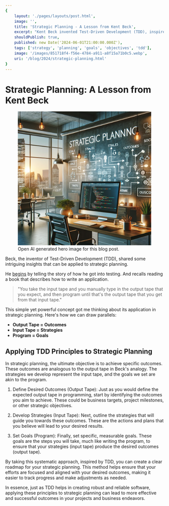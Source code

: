 ```yaml
---
{
    layout: './pages/layouts/post.html',
    image: '',
    title: 'Strategic Planning - A Lesson from Kent Beck',
    excerpt: "Kent Beck invented Test-Driven Development (TDD), inspired from one of his dad's programming books. One of them said, here's how to write a program. You take the input tape and you manually type in the output tape that you expect; and then, program until that's the output tape that you get from that input tape.",
    shouldPublish: true,
    published: new Date('2024-06-01T21:00:00.000Z'),
    tags: ['strategy', 'planning', 'goals', 'objectives', 'tdd'],
    image: '/images/851718f4-f56e-4784-a911-a8f15a71b0c5.webp',
    uri: '/blog/2024/strategic-planning.html'
}
---
```

# Strategic Planning: A Lesson from Kent Beck

<figure>
    <img class="full-width" src="../../images/851718f4-f56e-4784-a911-a8f15a71b0c5.webp" alt="Strategic Planning" />
    <figcaption>
        Open AI generated hero image for this blog post.
    </figcaption>
</figure>

Beck, the inventor of Test-Driven Development (TDD), shared some intriguing insights that can be applied to strategic planning.

He [begins](https://www.youtube.com/watch?v=1zaCvLVU70o) by telling the story of how he got into testing. And recalls reading a book that describes how to write an application.

> "You take the input tape and you manually type in the output tape that you expect, and then program until that's the output tape that you get from that input tape."

This simple yet powerful concept got me thinking about its application in strategic planning. Here's how we can draw parallels:

- **Output Tape = Outcomes**
- **Input Tape = Strategies**
- **Program = Goals**

## Applying TDD Principles to Strategic Planning

In strategic planning, the ultimate objective is to achieve specific outcomes. These outcomes are analogous to the output tape in Beck's analogy. The strategies we develop represent the input tape, and the goals we set are akin to the program.

1. Define Desired Outcomes (Output Tape):
Just as you would define the expected output tape in programming, start by identifying the outcomes you aim to achieve. These could be business targets, project milestones, or other strategic objectives.

1. Develop Strategies (Input Tape):
Next, outline the strategies that will guide you towards these outcomes. These are the actions and plans that you believe will lead to your desired results.

1. Set Goals (Program):
Finally, set specific, measurable goals. These goals are the steps you will take, much like writing the program, to ensure that your strategies (input tape) produce the desired outcomes (output tape).

By taking this systematic approach, inspired by TDD, you can create a clear roadmap for your strategic planning. This method helps ensure that your efforts are focused and aligned with your desired outcomes, making it easier to track progress and make adjustments as needed.

In essence, just as TDD helps in creating robust and reliable software, applying these principles to strategic planning can lead to more effective and successful outcomes in your projects and business endeavors.

